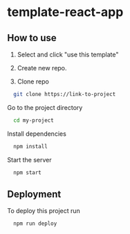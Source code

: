 # template-react-app


## How to use

1. Select and click "use this template"

2. Create new repo.

3. Clone repo

```bash
  git clone https://link-to-project
```

Go to the project directory

```bash
  cd my-project
```

Install dependencies

```bash
  npm install
```

Start the server

```bash
  npm start
```


## Deployment

To deploy this project run

```bash
  npm run deploy
```

